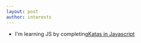 ```yaml
---
layout: post
author: interests
---
```


<ul>
        <li>


I'm learning JS by completing<a href="https://www.codewars.com/users/emkayoh" target="blank">Katas in Javascript </a>
                   <p><img src="https://www.codewars.com/users/emkayoh/badges/small" alt=""></p></li>


  